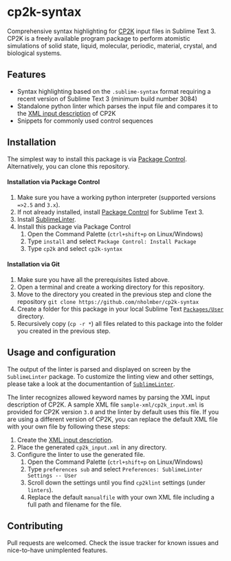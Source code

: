 # cp2k-syntax
Comprehensive syntax highlighting for [CP2K](https://www.cp2k.org/ "CP2K Project") input files in Sublime Text 3. CP2K is a freely available program package to perform atomistic simulations of solid state, liquid, molecular, periodic, material, crystal, and biological systems.

## Features
* Syntax highlighting based on the `.sublime-syntax` format requiring a recent version of Sublime Text 3 (minimum build number 3084)
* Standalone python linter which parses the input file and compares it to the [XML input description](https://www.cp2k.org/howto:generate_manual?s[]=xml "Instructions for generating the XML input description ") of CP2K
* Snippets for commonly used control sequences

## Installation

The simplest way to install this package is via [Package Control](https://packagecontrol.io/ "Sublime Text Package Control"). Alternatively, you can clone this repository.

#### Installation via Package Control
1. Make sure you have a working python interpreter (supported versions `=>2.5` and `3.x`).
2. If not already installed, install [Package Control](https://packagecontrol.io/installation "Package Control installation instructions") for Sublime Text 3.
3. Install [SublimeLinter](http://www.sublimelinter.com/en/latest/installation.html "SublimeLinter installation instructions").
4. Install this package via Package Control
	1. Open the Command Palette (`ctrl+shift+p` on Linux/Windows)
	2. Type `install` and select `Package Control: Install Package`
	3. Type `cp2k` and select `cp2k-syntax`

#### Installation via Git
1. Make sure you have all the prerequisites listed above.
2. Open a terminal and create a working directory for this repository.
3. Move to the directory you created in the previous step and clone the repository `git clone https://github.com/nholmber/cp2k-syntax`
4. Create a folder for this package in your local Sublime Text [`Packages/User`](http://docs.sublimetext.info/en/latest/basic_concepts.html? "Instructions for finding the directory") directory.
5. Recursively copy (`cp -r *`) all files related to this package into the folder you created in the previous step. 

## Usage and configuration

The output of the linter is parsed and displayed on screen by the `SublimeLinter` package. To customize the linting view and other settings, please take a look at the documentantion of [`SublimeLinter`](http://www.sublimelinter.com/en/latest/index.html# "Customizing SublimeLinter").

The linter recognizes allowed keyword names by parsing the XML input description of CP2K. A sample XML file `sample-xml/cp2k_input.xml` is provided for CP2K version `3.0` and the linter by default uses this file. If you are using a different version of CP2K, you can replace the default XML file with your own file by following these steps:
1. Create the [XML input description](https://www.cp2k.org/howto:generate_manual?s[]=xml "Instructions for generating the XML input description of CP2K").
2. Place the generated `cp2k_input.xml` in any directory.
3. Configure the linter to use the generated file.
	1. Open the Command Palette (`ctrl+shift+p` on Linux/Windows)
	2. Type `preferences sub` and select `Preferences: SublimeLinter Settings -- User`
	3. Scroll down the settings until you find `cp2klint` settings (under `linters`).
	4. Replace the default `manualfile` with your own XML file including a full path and filename for the file.

## Contributing

Pull requests are welcomed. Check the issue tracker for known issues and nice-to-have unimplented features.